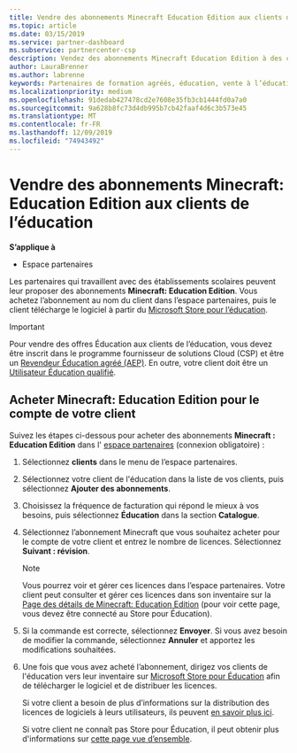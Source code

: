 ```yaml
---
title: Vendre des abonnements Minecraft Education Edition aux clients de l’éducation
ms.topic: article
ms.date: 03/15/2019
ms.service: partner-dashboard
ms.subservice: partnercenter-csp
description: Vendez des abonnements Minecraft Education Edition à des clients de formation qualifiés qui pourront ensuite les télécharger à partir du Microsoft Education Store.
author: LauraBrenner
ms.author: labrenne
keywords: Partenaires de formation agréés, éducation, vente à l’éducation, écoles
ms.localizationpriority: medium
ms.openlocfilehash: 91dedab427478cd2e7608e35fb3cb1444fd0a7a0
ms.sourcegitcommit: 9a628b8fc73d4db995b7cb42faaf4d6c3b573e45
ms.translationtype: MT
ms.contentlocale: fr-FR
ms.lasthandoff: 12/09/2019
ms.locfileid: "74943492"
---
```

# <a name="sell-minecraft-education-edition-subscriptions-to-education-customers"></a>Vendre des abonnements Minecraft: Education Edition aux clients de l’éducation

**S’applique à**

-  Espace partenaires

Les partenaires qui travaillent avec des établissements scolaires peuvent leur proposer des abonnements **Minecraft: Education Edition**. Vous achetez l’abonnement au nom du client dans l’espace partenaires, puis le client télécharge le logiciel à partir du [Microsoft Store pour l’éducation](https://educationstore.microsoft.com). 

>[!IMPORTANT]
>Pour vendre des offres Éducation aux clients de l’éducation, vous devez être inscrit dans le programme fournisseur de solutions Cloud (CSP) et être un [Revendeur Éducation agréé (AEP)](https://www.mepn.com). En outre, votre client doit être un [Utilisateur Éducation qualifié](https://www.microsoftvolumelicensing.com/DocumentSearch.aspx?Mode=3&DocumentTypeId=7).  

 
## <a name="buy-minecraft-education-edition-on-behalf-of-your-customer"></a>Acheter **Minecraft: Education Edition** pour le compte de votre client

Suivez les étapes ci-dessous pour acheter des abonnements **Minecraft : Education Edition** dans l' [espace partenaires](https://partnercenter.microsoft.com/pcv/dashboard/overview
) (connexion obligatoire) :

  1.  Sélectionnez **clients** dans le menu de l’espace partenaires.
  
  2.  Sélectionnez votre client de l'éducation dans la liste de vos clients, puis sélectionnez **Ajouter des abonnements**.
  
  3.  Choisissez la fréquence de facturation qui répond le mieux à vos besoins, puis sélectionnez **Éducation** dans la section **Catalogue**.

  4.  Sélectionnez l’abonnement Minecraft que vous souhaitez acheter pour le compte de votre client et entrez le nombre de licences. Sélectionnez **Suivant : révision**.

      >[!NOTE]
      >Vous pourrez voir et gérer ces licences dans l’espace partenaires. Votre client peut consulter et gérer ces licences dans son inventaire sur la [Page des détails de Minecraft: Education Edition](https://educationstore.microsoft.com/store/details/minecraft-education-edition/9nblggh4r2r6) (pour voir cette page, vous devez être connecté au Store pour Éducation). 

  5.  Si la commande est correcte, sélectionnez **Envoyer**. Si vous avez besoin de modifier la commande, sélectionnez **Annuler** et apportez les modifications souhaitées.   

  6.  Une fois que vous avez acheté l’abonnement, dirigez vos clients de l'éducation vers leur inventaire sur [Microsoft Store pour Éducation](https://educationstore.microsoft.com) afin de télécharger le logiciel et de distribuer les licences.

      Si votre client a besoin de plus d’informations sur la distribution des licences de logiciels à leurs utilisateurs, ils peuvent [en savoir plus ici](https://docs.microsoft.com/education/windows/school-get-minecraft#distribute-minecraft).  
  
      Si votre client ne connaît pas Store pour Éducation, il peut obtenir plus d'informations sur [cette page vue d’ensemble](https://docs.microsoft.com/microsoft-store/windows-store-for-business-overview).  

      

